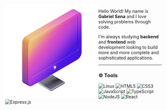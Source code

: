 <img src="computer.png" min-width="300px" max-width="300px" width="300px" align="left">

<p align="left"> 
Hello World! My name is <strong>Gabriel Sena</strong> and I love solving problems through code. 
</p>

<p>I'm always studying <strong>backend</strong> and <strong>frontend</strong> web development looking to build more and more complete and sophisticated applications.</p>

---

### :gear: Tools
![Linux](https://img.shields.io/badge/Linux-white?style=flat&logo=linux&logoColor=black)
![HTML5](https://img.shields.io/badge/HTML5-6610F2.svg?style=flat&logo=html5&logoColor=white)
![CSS3](https://img.shields.io/badge/CSS3-6610F2.svg?style=flat&logo=css3&logoColor=white)
![JavaScript](https://img.shields.io/badge/Javascript-6610F2.svg?style=flat&logo=javascript&logoColor=white)
![TypeScript](https://img.shields.io/badge/Typescript-6610F2.svg?style=flat&logo=typescript&logoColor=white)
![NodeJS](https://img.shields.io/badge/Node.js-6610F2?style=flat&logo=node.js&logoColor=white)
![React](https://img.shields.io/badge/React-6610F2.svg?style=flat&logo=react&logoColor=white)
![Express.js](https://img.shields.io/badge/Express.js-6610F2.svg?style=flat&logo=express&logoColor=white)

<!--- ![Terraform](https://img.shields.io/badge/Portfolio-6610F2.svg?style=for-the-badge&logoColor=white) --->
  

